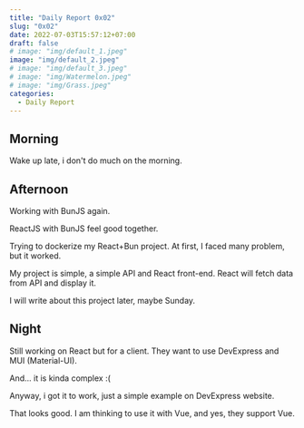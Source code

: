 ```yaml
---
title: "Daily Report 0x02"
slug: "0x02"
date: 2022-07-03T15:57:12+07:00
draft: false
# image: "img/default_1.jpeg"
image: "img/default_2.jpeg"
# image: "img/default_3.jpeg"
# image: "img/Watermelon.jpeg"
# image: "img/Grass.jpeg"
categories:
  - Daily Report
---
```


## Morning

Wake up late, i don't do much on the morning.

## Afternoon

Working with BunJS again.

ReactJS with BunJS feel good together.

Trying to dockerize my React+Bun project. At first, I faced many problem, but it worked.

My project is simple, a simple API and React front-end. React will fetch data from API and display it.

I will write about this project later, maybe Sunday.

## Night

Still working on React but for a client. They want to use DevExpress and MUI (Material-UI).

And... it is kinda complex :(

Anyway, i got it to work, just a simple example on DevExpress website.

That looks good. I am thinking to use it with Vue, and yes, they support Vue.
